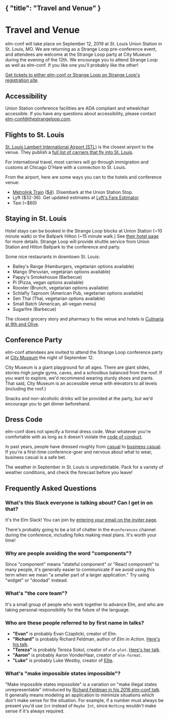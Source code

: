 {
    "title": "Travel and Venue"
}
---

# Travel and Venue

elm-conf will take place on September 12, 2019 at St. Louis Union Station in St. Louis, MO.
We are returning as a Strange Loop pre-conference event, and attendees are welcome at the Strange Loop party at City Museum during the evening of the 12th.
We encourage you to attend Strange Loop as well as elm-conf.
If you like one you'll probably like the other!

[Get tickets to either elm-conf or Strange Loop on Strange Loop's registration site](https://thestrangeloop.com/register.html).

## Accessibility

Union Station conference facilities are ADA compliant and wheelchair accessible. If you have any questions about accessibility, please contact [elm-conf@thestrangeloop.com](mailto:elm-conf@thestrangeloop.com).

## Flights to St. Louis

[St. Louis Lambert International Airport (STL)](https://www.flystl.com/) is the closest airport to the venue.
They publish a [full list of carriers that fly into St. Louis](https://www.flystl.com/flights-and-airlines/airlines).

For international travel, most carriers will go through immigration and customs at Chicago O'Hare with a connection to St. Louis.

From the airport, here are some ways you can to the hotels and conference venue:

- [Metrolink Train](http://www.metrostlouis.org/fares-and-passes/) ([$4](http://www.metrostlouis.org/fares-and-passes/)). Disembark at the Union Station Stop.
- Lyft ($32-36). Get updated estimates at [Lyft's Fare Estimator](https://www.lyft.com/fare-estimate).
- Taxi (~$60)

## Staying in St. Louis

Hotel stays can be booked in the Strange Loop blocks at Union Station (~10 minute walk) or the Ballpark Hilton (~15 minute walk.)
See [their hotel page](https://thestrangeloop.com/register.html) for more details.
Strange Loop will provide shuttle service from Union Station and Hilton Ballpark to the conference and party.

Some nice restaurants in downtown St. Louis:

- Bailey's Range (Hamburgers, vegetarian options available)
- Mango (Peruvian, vegetarian options available)
- Pappy's Smokehouse (Barbecue)
- Pi (Pizza, vegan options available)
- Rooster (Brunch, vegetarian options available)
- Schlafly Taproom (American Pub, vegetarian options available)
- Sen Thai (Thai, vegetarian options available)
- Small Batch (American, all-vegan menu)
- Sugarfire (Barbecue)

The closest grocery story and pharmacy to the venue and hotels is [Culinaria at 9th and Olive](https://goo.gl/maps/p8yYc4xUZoM2).

## Conference Party

elm-conf attendees are invited to attend the Strange Loop conference party at [City Museum](https://www.citymuseum.org/) the night of September 12.

City Museum is a giant playground for all ages.
There are giant slides, stories-high jungle gyms, caves, and a schoolbus balanced from the roof.
If you want to explore, we'd recommend wearing sturdy shoes and pants.
That said, City Museum is an accessible venue with elevators to all levels (including the roof.)

Snacks and non-alcoholic drinks will be provided at the party, but we'd encourage you to get dinner beforehand.

## Dress Code

elm-conf does not specify a formal dress code.
Wear whatever you're comfortable with as long as it doesn't violate the [code of conduct](https://thestrangeloop.com/policies.html).

In past years, people have dressed roughly from [casual](https://en.wikipedia.org/wiki/Casual) to [business casual](https://en.wikipedia.org/wiki/Business_casual).
If you're a first-time conference-goer and nervous about what to wear, business casual is a safe bet.

The weather in September in St. Louis is unpredictable.
Pack for a variety of weather conditions, and check the forecast before you leave!

## Frequently Asked Questions

### What's this Slack everyone is talking about? Can I get in on that?

It's the Elm Slack!
You can join by [entering your email on the inviter page](http://elmlang.herokuapp.com/).

There's probably going to be a lot of chatter in the `#conferences` channel during the conference, including folks making meal plans.
It's worth your time!

### Why are people avoiding the word "components"?

Since "component" means "stateful component" or "React component" to many people, it's generally easier to communicate if we avoid using this term when we mean "a smaller part of a larger application."
Try using "widget" or "doodad" instead.

### What's "the core team"?

It's a small group of people who work together to advance Elm, and who are taking personal responsibility for the future of the language.

### Who are these people referred to by first name in talks?

- **"Evan"** is probably Evan Czaplicki, creator of Elm.
- **"Richard"** is probably Richard Feldman, author of *Elm in Action*. [Here's his talk](speakers/richard-feldman.md).
- **"Tereza"** is probably Tereza Sokol, creator of `elm-plot`. [Here's her talk](speakers/tereza-sokol.md).
- **"Aaron"** is probably Aaron VonderHaar, creator of `elm-format`.
- **"Luke"** is probably Luke Westby, creator of [Ellie](https://ellie-app.com).

### What's "make impossible states impossible"?

"Make impossible states impossible" is a variation on "make illegal states unrepresentable" introduced by [Richard Feldman in his 2016 elm-conf talk](https://www.youtube.com/watch?v=IcgmSRJHu_8).
It generally means modeling an application to minimize situations which don't make sense for the situation.
For example, if a number must always be present you'd use `Int` instead of `Maybe Int`, since `Nothing` wouldn't make sense if it's always required.
